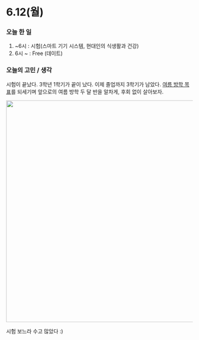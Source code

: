 # 6.12(월)

### 오늘 한 일

1. ~6시 : 시험(스마트 기기 시스템, 현대인의 식생활과 건강)
2. 6시 ~ : Free (데이트)

### 오늘의 고민 / 생각

시험이 끝났다. 3학년 1학기가 끝이 났다. 이제 졸업까지 3학기가 남았다. [여름 방학 목표](https://peter-coding.tistory.com/379)를 되세기며 앞으로의 여름 방학 두 달 반을 알차게, 후회 없이 살아보자.

<img src='https://github.com/guesung/guesung/assets/62178788/539da493-7b8e-4c82-8e1d-1c72efae5782' width=600 />

시험 보느라 수고 많았다 :)
